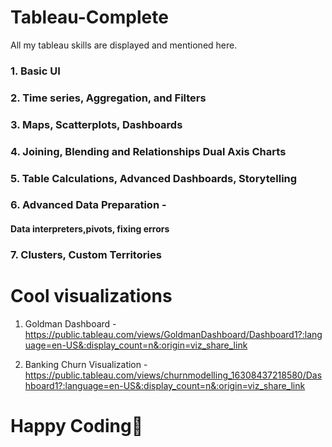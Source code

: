 # Tableau-Complete
All my tableau skills are displayed and mentioned here.

### 1. Basic UI
### 2. Time series, Aggregation, and Filters
### 3. Maps, Scatterplots, Dashboards
### 4. Joining, Blending and Relationships Dual Axis Charts
### 5. Table Calculations, Advanced Dashboards, Storytelling
### 6. Advanced Data Preparation - 
#### Data interpreters,pivots, fixing errors
### 7. Clusters, Custom Territories

# Cool visualizations

1. Goldman Dashboard - https://public.tableau.com/views/GoldmanDashboard/Dashboard1?:language=en-US&:display_count=n&:origin=viz_share_link


2. Banking Churn Visualization - https://public.tableau.com/views/churnmodelling_16308437218580/Dashboard1?:language=en-US&:display_count=n&:origin=viz_share_link

# Happy Coding🙂
  
